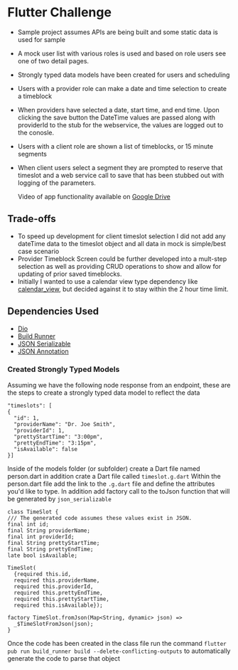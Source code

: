 # Flutter Challenge

- Sample project assumes APIs are being built and some static data is used for sample
- A mock user list with various roles is used and based on role users see one of two detail pages.
- Strongly typed data models have been created for users and scheduling
- Users with a provider role can make a date and time selection to create a timeblock
- When providers have selected a date, start time, and end time. Upon clicking the save button the DateTime values are passed along with providerId to the stub for the webservice, the values are logged out to the conosle.
- Users with a client role are shown a list of timeblocks, or 15 minute segments
- When client users select a segment they are prompted to reserve that timeslot and a web service call to save that has been stubbed out with logging of the parameters.

  Video of app functionality available on [Google Drive](https://drive.google.com/file/d/1o-zg_cwMuilRj99WVsjq_GIbrtM-1Fr-/view?usp=sharing)

## Trade-offs
- To speed up development for client timeslot selection I did not add any dateTime data to the timeslot object and all data in mock is simple/best case scenario
- Provider Timeblock Screen could be further developed into a mult-step selection as well as providing CRUD operations to show and allow for updating of prior saved timeblocks.
- Initially I wanted to use a calendar view type dependency like [calendar_view](https://pub.dev/packages/calendar_view), but decided against it to stay within the 2 hour time limit.

## Dependencies Used

- [Dio](https://pub.dev/packages/dio)
- [Build Runner](https://pub.dev/packages/build_runner)
- [JSON Serializable](https://pub.dev/packages/json_serializable)
- [JSON Annotation](https://pub.dev/packages/json_annotation)


### Created Strongly Typed Models

Assuming we have the following node response from an endpoint, these are the steps to create a strongly typed data model to reflect the data

    "timeslots": [
    {
      "id": 1,
      "providerName": "Dr. Joe Smith",
      "providerId": 1,
      "prettyStartTime": "3:00pm",
      "prettyEndTime": "3:15pm",
      "isAvailable": false
    }]

Inside of the models folder (or subfolder) create a Dart file named person.dart in addition crate a Dart file called `timeslot.g.dart`
Within the person.dart file add the link to the `.g.dart` file and define the attributes you'd like to type. In addition add factory call to the toJson function that will be generated by `json_serializable`

    class TimeSlot {
    /// The generated code assumes these values exist in JSON.
    final int id;
    final String providerName;
    final int providerId;
    final String prettyStartTime;
    final String prettyEndTime;
    late bool isAvailable;

    TimeSlot(
      {required this.id,
      required this.providerName,
      required this.providerId,
      required this.prettyEndTime,
      required this.prettyStartTime,
      required this.isAvailable});

    factory TimeSlot.fromJson(Map<String, dynamic> json) =>
      _$TimeSlotFromJson(json);
    }

Once the code has been created in the class file run the command `flutter pub run build_runner build --delete-conflicting-outputs` to automatically generate the code to parse that object
